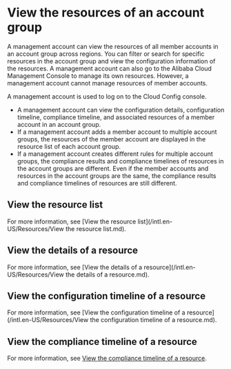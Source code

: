 # View the resources of an account group

A management account can view the resources of all member accounts in an account group across regions. You can filter or search for specific resources in the account group and view the configuration information of the resources. A management account can also go to the Alibaba Cloud Management Console to manage its own resources. However, a management account cannot manage resources of member accounts.

A management account is used to log on to the Cloud Config console.

-   A management account can view the configuration details, configuration timeline, compliance timeline, and associated resources of a member account in an account group.
-   If a management account adds a member account to multiple account groups, the resources of the member account are displayed in the resource list of each account group.
-   If a management account creates different rules for multiple account groups, the compliance results and compliance timelines of resources in the account groups are different. Even if the member accounts and resources in the account groups are the same, the compliance results and compliance timelines of resources are still different.

## View the resource list

For more information, see [View the resource list](/intl.en-US/Resources/View the resource list.md).

## View the details of a resource

For more information, see [View the details of a resource](/intl.en-US/Resources/View the details of a resource.md).

## View the configuration timeline of a resource

For more information, see [View the configuration timeline of a resource](/intl.en-US/Resources/View the configuration timeline of a resource.md).

## View the compliance timeline of a resource

For more information, see [View the compliance timeline of a resource](https://www.alibabacloud.com/help/doc-detail/127407.htm).

